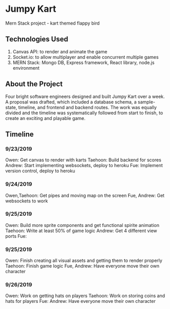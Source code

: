 # Jumpy Kart
Mern Stack project -  kart themed flappy bird

## Technologies Used
1. Canvas API: to render and animate the game
2. Socket.io: to allow multiplayer and enable concurrent multiple games
3. MERN Stack: Mongo DB, Express framework, React library, node.js environment

## About the Project
Four bright software engineers designed and built Jumpy Kart over a week. A proposal was drafted, which included a database schema, a sample-state, timeline, and frontend and backend routes. The work was equally divided and the timeline was systematically followed from start to finish, to create an exciting and playable game.


## Timeline
### 9/23/2019
Owen: Get canvas to render with karts
Taehoon: Build backend for scores
Andrew: Start implementing websockets, deploy to heroku
Fue: Implement version control, deploy to heroku

### 9/24/2019
Owen,Taehoon: Get pipes and moving map on the screen
Fue, Andrew: Get websockets to work

### 9/25/2019
Owen: Build more sprite components and get functional spirite animation
Taehoon: Write at least 50% of game logic
Andrew: Get 4 different view ports
Fue: 

### 9/25/2019
Owen: Finish creating all visual assets and getting them to render properly
Taehoon: Finish game logic 
Fue, Andrew: Have everyone move their own character

### 9/26/2019
Owen: Work on getting hats on players
Taehoon: Work on storing coins and hats for players
Fue:
Andrew: Have everyone move their own character






